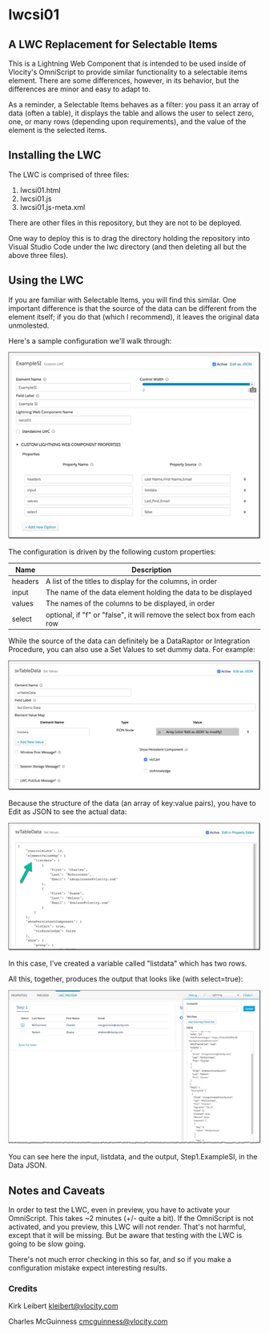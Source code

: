 # lwcsi01

## A LWC Replacement for Selectable Items

This is a Lightning Web Component that is intended to be used inside of Vlocity's OmniScript to provide similar functionality to a selectable items element.  There are some differences, however, in its behavior, but the differences are minor and easy to adapt to.

As a reminder, a Selectable Items behaves as a filter: you pass it an array of data (often a table), it displays the table and allows the user to select zero, one, or many rows (depending upon requirements), and the value of the element is the selected items.

## Installing the LWC

The LWC is comprised of three files:

1. lwcsi01.html
2. lwcsi01.js
3. lwcsi01.js-meta.xml

There are other files in this repository, but they are not to be deployed.

One way to deploy this is to drag the directory holding the repository into Visual Studio Code under the lwc directory (and then deleting all but the above three files).

## Using the LWC

If you are familiar with Selectable Items, you will find this similar.  One important difference is that the source of the data can be different from the element itself; if you do that (which I recommend), it leaves the original data unmolested.

Here's a sample configuration we'll walk through:

![](readme01.png)

The configuration is driven by the following custom properties:

| Name    | Description                                                  |
| ------- | ------------------------------------------------------------ |
| headers | A list of the titles to display for the columns, in order    |
| input   | The name of the data element holding the data to be displayed |
| values  | The names of the columns to be displayed, in order           |
| select  | optional, if "f" or "false", it will remove the select box from each row |

While the source of the data can definitely be a DataRaptor or Integration Procedure, you can also use a Set Values to set dummy data.  For example:

![](readme02.png)

Because the structure of the data (an array of key:value pairs), you have to Edit as JSON to see the actual data:

![](readme03.png)

In this case, I've created a variable called "listdata" which has two rows.

All this, together, produces the output that looks like (with select=true):

![](readme04.png)

You can see here the input, listdata, and the output, Step1.ExampleSI, in the Data JSON.

## Notes and Caveats

In order to test the LWC, even in preview, you have to activate your OmniScript.  This takes ~2 minutes (+/- quite a bit).  If the OmniScript is not activated, and you preview, this LWC will not render.  That's not harmful, except that it will be missing.  But be aware that testing with the LWC is going to be slow going.

There's not much error checking in this so far, and so if you make a configuration mistake expect interesting results.

### Credits

Kirk Leibert <kleibert@vlocity.com>

Charles McGuinness <cmcguinness@vlocity.com>